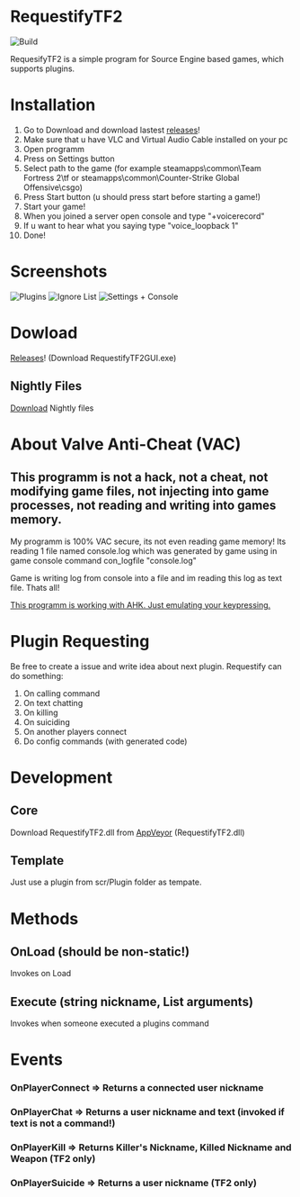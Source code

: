 # RequestifyTF2
![Build](https://ci.appveyor.com/api/projects/status/github/weespin/Requestifytf2)

RequesifyTF2 is a simple program for Source Engine based games, which supports plugins.
# Installation
1. Go to Download and download lastest [releases](https://github.com/weespin/RequestifyTF2/releases)!
2. Make sure that u have VLC and Virtual Audio Cable installed on your pc
3. Open programm
4. Press on Settings button
5. Select path to the game (for example steamapps\common\Team Fortress 2\tf or steamapps\common\Counter-Strike Global Offensive\csgo)
6. Press Start button (u should press start before starting a game!)
7. Start your game!
8. When you joined a server open console and type "+voicerecord"
9. If u want to hear what you saying type "voice_loopback 1"
10. Done!
# Screenshots
![Plugins](http://i.imgur.com/ccoM7Dy.png)
![Ignore List](http://i.imgur.com/T2cVaVE.png)
![Settings + Console](http://i.imgur.com/zv2sd03.png)
# Dowload
[Releases](https://github.com/weespin/RequestifyTF2/releases)!
(Download RequestifyTF2GUI.exe)
## Nightly Files
[Download](https://ci.appveyor.com/project/weespin26279/requestifytf2/build/artifacts) Nightly files
# About Valve Anti-Cheat (VAC)
## This programm is not a hack, not a cheat, not modifying game files, not injecting into game processes, not reading and writing into games memory.
My programm is 100% VAC secure, its not even reading game memory!
Its reading 1 file named console.log which was generated by game using in game console command con_logfile "console.log"

Game is writing log from console into a file and im reading this log as text file. Thats all!

[This programm is working with AHK. Just emulating your keypressing.](https://gaming.stackexchange.com/a/301540)
# Plugin Requesting
Be free to create a issue and write idea about next plugin.
Requestify can do something:
 1. On calling command
 2. On text chatting
 3. On killing
 4. On suiciding
 5. On another players connect
 6. Do config commands (with generated code)
# Development
## Core
Download RequestifyTF2.dll from [AppVeyor](https://ci.appveyor.com/project/weespin26279/requestifytf2/build/artifacts) (RequestifyTF2.dll)
## Template
Just use a plugin from scr/Plugin folder as tempate.
# Methods
## OnLoad (should be non-static!)
Invokes on Load
## Execute (string nickname, List<string> arguments)
Invokes when someone executed a plugins command
# Events
### OnPlayerConnect => Returns a connected user nickname
### OnPlayerChat => Returns a user nickname and text (invoked if text is not a command!)
### OnPlayerKill => Returns Killer's Nickname, Killed Nickname and Weapon (TF2 only)
### OnPlayerSuicide => Returns a user nickname (TF2 only)
